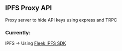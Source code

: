 ## IPFS Proxy API

Proxy server to hide API keys using express and TRPC

### Currently:

IPFS -> Using [Fleek IPFS SDK](https://docs.fleek.co/storage/fleek-storage-js/)
